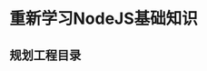 <!--
 * @Author: your name
 * @Date: 2020-06-22 20:24:24
 * @LastEditTime: 2020-06-22 20:27:07
 * @LastEditors: Please set LastEditors
 * @Description: In User Settings Edit
 * @FilePath: /learnNodeAgain/bin/README.md
--> 
# 重新学习NodeJS基础知识
## 规划工程目录
